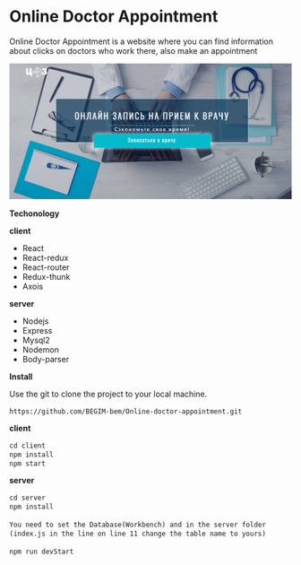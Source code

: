 # Online Doctor Appointment

Online Doctor Appointment is a website where you can find information about clicks on doctors who work there, also make an appointment

![](./img/img.png)

__Techonology__

__client__
- React
- React-redux
- React-router
- Redux-thunk
- Axois

__server__

- Nodejs
- Express
- Mysql2
- Nodemon
- Body-parser

__Install__

Use the git to clone the project to your local machine.
  
    https://github.com/BEGIM-bem/Online-doctor-appointment.git

__client__

    cd client
    npm install
    npm start


__server__

    cd server
    npm install

    You need to set the Database(Workbench) and in the server folder (index.js in the line on line 11 change the table name to yours)

    npm run devStart

